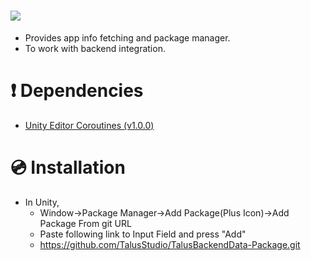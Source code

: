 # [![](https://img.shields.io/github/package-json/displayName/talusstudio/talusbackenddata-package?label=Package%3A)](https://github.com/TalusStudio/TalusBackendData-Package)
- Provides app info fetching and package manager.
- To work with backend integration.
        
# ❗ Dependencies 
- [Unity Editor Coroutines (v1.0.0)](https://docs.unity3d.com/Packages/com.unity.editorcoroutines@1.0/manual/index.html)

# 💿 Installation
- In Unity, 
  - Window->Package Manager->Add Package(Plus Icon)->Add Package From git URL
  - Paste following link to Input Field and press "Add"
  - https://github.com/TalusStudio/TalusBackendData-Package.git
